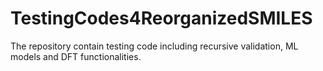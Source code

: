 # TestingCodes4ReorganizedSMILES
The repository contain testing code including recursive validation, ML models and DFT functionalities.
